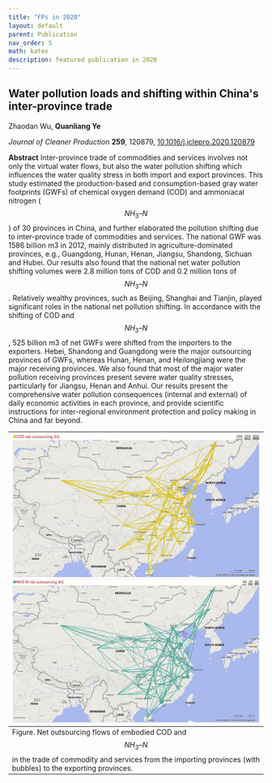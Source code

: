 ```yaml
---
title: "FPs in 2020"
layout: default
parent: Publication
nav_order: 5
math: katex
description: featured publication in 2020
---
```



## Water pollution loads and shifting within China's inter-province trade

Zhaodan Wu, **Quanliang Ye**

*Journal of Cleaner Production* **259**, 120879, [10.1016/j.jclepro.2020.120879](https://doi.org/10.1016/j.jclepro.2020.120879)

**Abstract** Inter-province trade of commodities and services involves not only the virtual water flows, but also the water pollution shifting which influences the water quality stress in both import and export provinces. This study estimated the production-based and consumption-based gray water footprints (GWFs) of chemical oxygen demand (COD) and ammoniacal nitrogen ($$NH_3–N$$) of 30 provinces in China, and further elaborated the pollution shifting due to inter-province trade of commodities and services. The national GWF was 1586 billion m3 in 2012, mainly distributed in agriculture-dominated provinces, e.g., Guangdong, Hunan, Henan, Jiangsu, Shandong, Sichuan and Hubei. Our results also found that the national net water pollution shifting volumes were 2.8 million tons of COD and 0.2 million tons of $$NH_3–N$$. Relatively wealthy provinces, such as Beijing, Shanghai and Tianjin, played significant roles in the national net pollution shifting. In accordance with the shifting of COD and $$NH_3–N$$, 525 billion m3 of net GWFs were shifted from the importers to the exporters. Hebei, Shandong and Guangdong were the major outsourcing provinces of GWFs, whereas Hunan, Henan, and Heilongjiang were the major receiving provinces. We also found that most of the major water pollution receiving provinces present severe water quality stresses, particularly for Jiangsu, Henan and Anhui. Our results present the comprehensive water pollution consequences (internal and external) of daily economic activities in each province, and provide scientific instructions for inter-regional environment protection and policy making in China and far beyond.

|[![](image/virtual_water_pollution_trade.png)](image/virtual_water_pollution_trade.png)
|:--|
|Figure. Net outsourcing flows of embodied COD and $$NH_3–N$$ in the trade of commodity and services from the importing provinces (with bubbles) to the exporting provinces.|